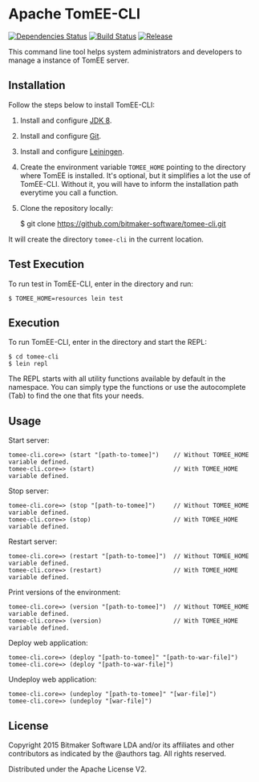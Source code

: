# Apache TomEE-CLI

[![Dependencies Status](http://jarkeeper.com/bitmaker-software/tomee-cli/status.png)](http://jarkeeper.com/bitmaker-software/tomee-cli)
[![Build Status](https://travis-ci.org/bitmaker-software/tomee-cli.svg)](https://travis-ci.org/bitmaker-software/tomee-cli)
[![Release](http://img.shields.io/github/release/bitmaker-software/tomee-cli.svg)](https://github.com/bitmaker-software/tomee-cli/releases/latest)

This command line tool helps system administrators and developers to manage a instance of TomEE server.

## Installation

Follow the steps below to install TomEE-CLI:

1. Install and configure [JDK 8](http://www.oracle.com/technetwork/java/javase/downloads/jdk8-downloads-2133151.html).

2. Install and configure [Git](http://git-scm.com/downloads).

3. Install and configure [Leiningen](https://leiningen.org).

2. Create the environment variable `TOMEE_HOME` pointing to the directory where TomEE is installed. It's optional, but it simplifies a lot the use of TomEE-CLI. Without it, you will have to inform the installation path everytime you call a function.

3. Clone the repository locally:


    $ git clone https://github.com/bitmaker-software/tomee-cli.git

It will create the directory `tomee-cli` in the current location.

## Test Execution

To run test in TomEE-CLI, enter in the directory and run:

    $ TOMEE_HOME=resources lein test

## Execution

To run TomEE-CLI, enter in the directory and start the REPL:

    $ cd tomee-cli
    $ lein repl

The REPL starts with all utility functions available by default in the namespace. You can simply type the functions or use the autocomplete (Tab) to find the one that fits your needs.

## Usage

Start server:

    tomee-cli.core=> (start "[path-to-tomee]")    // Without TOMEE_HOME variable defined.
    tomee-cli.core=> (start)                      // With TOMEE_HOME variable defined.

Stop server:

    tomee-cli.core=> (stop "[path-to-tomee]")     // Without TOMEE_HOME variable defined.
    tomee-cli.core=> (stop)                       // With TOMEE_HOME variable defined.

Restart server:

    tomee-cli.core=> (restart "[path-to-tomee]")  // Without TOMEE_HOME variable defined.
    tomee-cli.core=> (restart)                    // With TOMEE_HOME variable defined.

Print versions of the environment:

    tomee-cli.core=> (version "[path-to-tomee]")  // Without TOMEE_HOME variable defined.
    tomee-cli.core=> (version)                    // With TOMEE_HOME variable defined.

Deploy web application:

    tomee-cli.core=> (deploy "[path-to-tomee]" "[path-to-war-file]")
    tomee-cli.core=> (deploy "[path-to-war-file]")

Undeploy web application:

    tomee-cli.core=> (undeploy "[path-to-tomee]" "[war-file]")
    tomee-cli.core=> (undeploy "[war-file]")

## License

Copyright 2015 Bitmaker Software LDA and/or its affiliates and other contributors as indicated by the @authors tag. All rights reserved.

Distributed under the Apache License V2.
